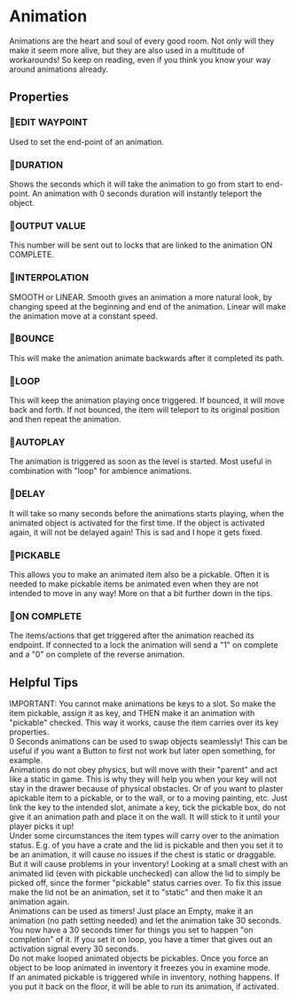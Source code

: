 # Animation

Animations are the heart and soul of every good room. Not only will they make it seem more alive, but they are also used in a multitude of workarounds! So keep on reading, even if you think you know your way around animations already.

## Properties

### :small_orange_diamond:EDIT WAYPOINT
Used to set the end-point of an animation.

### :small_orange_diamond:DURATION
Shows the seconds which it will take the animation to go from start to end-point. An animation with 0 seconds duration will instantly teleport the object.

### :small_orange_diamond:OUTPUT VALUE
This number will be sent out to locks that are linked to the animation ON COMPLETE.

### :small_orange_diamond:INTERPOLATION
SMOOTH or LINEAR. Smooth gives an animation a more natural look, by changing speed at the beginning and end of the animation. Linear will make the animation move at a constant speed.

### :small_orange_diamond:BOUNCE
This will make the animation animate backwards after it completed its path.

### :small_orange_diamond:LOOP
This will keep the animation playing once triggered. If bounced, it will move back and forth. If not bounced, the item will teleport to its original position and then repeat the animation.

### :small_orange_diamond:AUTOPLAY
The animation is triggered as soon as the level is started. Most useful in combination with "loop" for ambience animations.

### :small_orange_diamond:DELAY
It will take so many seconds before the animations starts playing, when the animated object is activated for the first time. If the object is activated again, it will not be delayed again! This is sad and I hope it gets fixed.

### :small_orange_diamond:PICKABLE
This allows you to make an animated item also be a pickable. Often it is needed to make pickable items be animated even when they are not intended to move in any way! More on that a bit further down in the tips.

### :small_orange_diamond:ON COMPLETE
The items/actions that get triggered after the animation reached its endpoint. If connected to a lock the animation will send a "1" on complete and a "0" on complete of the reverse animation.


## Helpful Tips
<div className="highlight-div">
    IMPORTANT: You cannot make animations be keys to a slot.
    So make the item pickable, assign it as key, and THEN make it an animation with "pickable" checked.
    This way it works, cause the item carries over its key properties.
</div>

<div className="highlight-div">
    0 Seconds animations can be used to swap objects seamlessly! This can be useful if you want a Button to first not work but later open something, for example.
</div>

<div className="highlight-div">
    Animations do not obey physics, but will move with their "parent" and act like a static in game. 
    This is why they will help you when your key will not stay in the drawer because of physical obstacles. 
    Or of you want to plaster apickable item to a pickable, or to the wall, or to a moving painting, etc.
    Just link the key to the intended slot, animate a key, tick the pickable box, do not give it an animation path and place it on the wall. It will stick to it until your player picks it up!
</div>

<div className="highlight-div">
    Under some circumstances the item types will carry over to the animation status. 
    E.g. of you have a crate and the lid is pickable and then you set it to be an animation, it will cause no issues if the chest is static or draggable.
    But it will cause problems in your inventory! Looking at a small chest with an animated lid (even with pickable unchecked) can allow the lid to simply be picked off, since the former "pickable" status carries over.
    To fix this issue make the lid not be an animation, set it to "static" and then make it an animation again.
</div>

<div className="highlight-div">
    Animations can be used as timers!
    Just place an Empty, make it an animation (no path setting needed) and let the animation take 30 seconds.
    You now have a 30 seconds timer for things you set to happen "on completion" of it.
    If you set it on loop, you have a timer that gives out an activation signal every 30 seconds.
</div>

<div className="highlight-div">
    Do not make looped animated objects be pickables. Once you force an object to be loop animated in inventory it freezes you in examine mode.
</div>

<div className="highlight-div">
    If an animated pickable is triggered while in inventory, nothing happens. If you put it back on the floor, it will be able to run its animation, if activated.
</div>